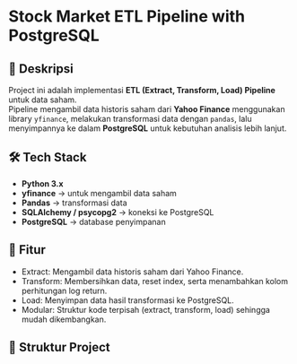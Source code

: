 # Stock Market ETL Pipeline with PostgreSQL

## 📌 Deskripsi
Project ini adalah implementasi **ETL (Extract, Transform, Load) Pipeline** untuk data saham.  
Pipeline mengambil data historis saham dari **Yahoo Finance** menggunakan library `yfinance`, melakukan transformasi data dengan `pandas`, lalu menyimpannya ke dalam **PostgreSQL** untuk kebutuhan analisis lebih lanjut.

## 🛠️ Tech Stack
- **Python 3.x**
- **yfinance** → untuk mengambil data saham
- **Pandas** → transformasi data
- **SQLAlchemy / psycopg2** → koneksi ke PostgreSQL
- **PostgreSQL** → database penyimpanan

## 🚀 Fitur
- Extract: Mengambil data historis saham dari Yahoo Finance.
- Transform: Membersihkan data, reset index, serta menambahkan kolom perhitungan log return.
- Load: Menyimpan data hasil transformasi ke PostgreSQL.
- Modular: Struktur kode terpisah (extract, transform, load) sehingga mudah dikembangkan.

## 📂 Struktur Project

